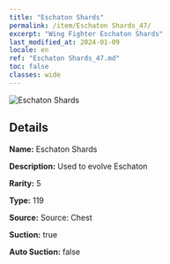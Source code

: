```yaml
---
title: "Eschaton Shards"
permalink: /item/Eschaton Shards_47/
excerpt: "Wing Fighter Eschaton Shards"
last_modified_at: 2024-01-09
locale: en
ref: "Eschaton Shards_47.md"
toc: false
classes: wide
---
```



 ![Eschaton Shards](/images/item/Eschaton_Shards_p.png)



## Details

 **Name:** Eschaton Shards 

 **Description:** Used to evolve Eschaton

 **Rarity:** 5 

 **Type:** 119 

 **Source:** Source: Chest 

 **Suction:** true 

 **Auto Suction:** false 


